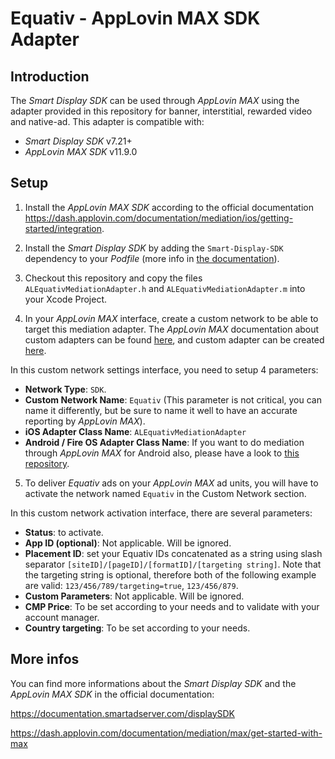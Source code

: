 Equativ - AppLovin MAX SDK Adapter
==============================================

Introduction
------------
The _Smart Display SDK_ can be used through _AppLovin MAX_ using the adapter provided in this repository for banner, interstitial, rewarded video and native-ad. This adapter is compatible with:
* _Smart Display SDK_ v7.21+
* _AppLovin MAX SDK_ v11.9.0

Setup
-----

1) Install the _AppLovin MAX SDK_ according to the official documentation https://dash.applovin.com/documentation/mediation/ios/getting-started/integration.

2) Install the _Smart Display SDK_ by adding the `Smart-Display-SDK` dependency to your _Podfile_ (more info in [the documentation](https://documentation.smartadserver.com/displaySDK/ios/gettingstarted.html)).

3) Checkout this repository and copy the files `ALEquativMediationAdapter.h` and `ALEquativMediationAdapter.m` into your Xcode Project.

4) In your _AppLovin MAX_ interface, create a custom network to be able to target this mediation adapter. The _AppLovin MAX_ documentation about custom adapters can be found [here](https://dash.applovin.com/documentation/mediation/ui-max/networks/connect-networks), and custom adapter can be created [here](https://dash.applovin.com/o/mediation/networks/580541/customNetwork/create).

In this custom network settings interface, you need to setup 4 parameters:
* __Network Type__: `SDK`.
* __Custom Network Name__: `Equativ` (This parameter is not critical, you can name it differently, but be sure to name it well to have an accurate reporting by _AppLovin MAX_).
* __iOS Adapter Class Name__: `ALEquativMediationAdapter`
* __Android / Fire OS Adapter Class Name__: If you want to do mediation through _AppLovin MAX_ for Android also, please have a look to [this repository](https://github.com/smartadserver/Equativ-AppLovin-MAX-Mediation-Adapter-Android).

5) To deliver _Equativ_ ads on your _AppLovin MAX_ ad units, you will have to activate the network named `Equativ` in the Custom Network section.

In this custom network activation interface, there are several parameters:
* __Status__: to activate.
* __App ID (optional)__: Not applicable. Will be ignored.
* __Placement ID__: set your Equativ IDs concatenated as a string using slash separator `[siteID]/[pageID]/[formatID]/[targeting string]`. Note that the targeting string is optional, therefore both of the following example are valid: `123/456/789/targeting=true`, `123/456/879`.
* __Custom Parameters__: Not applicable. Will be ignored.
* __CMP Price__: To be set according to your needs and to validate with your account manager.
* __Country targeting__: To be set according to your needs.

More infos
----------
You can find more informations about the _Smart Display SDK_ and the _AppLovin MAX SDK_ in the official documentation:

https://documentation.smartadserver.com/displaySDK

https://dash.applovin.com/documentation/mediation/max/get-started-with-max